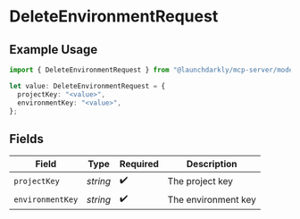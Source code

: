 # DeleteEnvironmentRequest

## Example Usage

```typescript
import { DeleteEnvironmentRequest } from "@launchdarkly/mcp-server/models/operations";

let value: DeleteEnvironmentRequest = {
  projectKey: "<value>",
  environmentKey: "<value>",
};
```

## Fields

| Field               | Type                | Required            | Description         |
| ------------------- | ------------------- | ------------------- | ------------------- |
| `projectKey`        | *string*            | :heavy_check_mark:  | The project key     |
| `environmentKey`    | *string*            | :heavy_check_mark:  | The environment key |